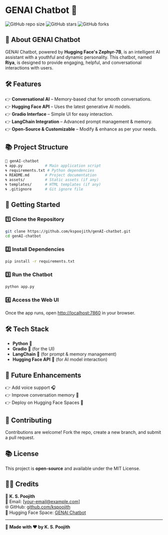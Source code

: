 # GENAI Chatbot 🤖  

![GitHub repo size](https://img.shields.io/github/repo-size/kspoojith/genAI-chatbot)
![GitHub stars](https://img.shields.io/github/stars/kspoojith/genAI-chatbot?style=social)
![GitHub forks](https://img.shields.io/github/forks/kspoojith/genAI-chatbot?style=social)

## 🚀 About GENAI Chatbot  
GENAI Chatbot, powered by **Hugging Face's Zephyr-7B**, is an intelligent AI assistant with a youthful and dynamic personality. This chatbot, named **Riya**, is designed to provide engaging, helpful, and conversational interactions with users.  

## 🛠️ Features  
👉 **Conversational AI** – Memory-based chat for smooth conversations.  
👉 **Hugging Face API** – Uses the latest generative AI models.  
👉 **Gradio Interface** – Simple UI for easy interaction.  
👉 **LangChain Integration** – Advanced prompt management & memory.  
👉 **Open-Source & Customizable** – Modify & enhance as per your needs.  

## 📚 Project Structure  
```bash
📝 genAI-chatbot
🌀 app.py          # Main application script
🌀 requirements.txt # Python dependencies
🌀 README.md       # Project documentation
🌀 assets/         # Static assets (if any)
🌀 templates/      # HTML templates (if any)
🌀 .gitignore      # Git ignore file
```

## 🚀 Getting Started  

### 1️⃣ Clone the Repository  
```sh
git clone https://github.com/kspoojith/genAI-chatbot.git
cd genAI-chatbot
```

### 2️⃣ Install Dependencies  
```sh
pip install -r requirements.txt
```

### 3️⃣ Run the Chatbot  
```sh
python app.py
```

### 4️⃣ Access the Web UI  
Once the app runs, open [http://localhost:7860](http://localhost:7860) in your browser.  

## 🛠️ Tech Stack  
- **Python** 🐍  
- **Gradio** 🎨 (for the UI)  
- **LangChain** 🔗 (for prompt & memory management)  
- **Hugging Face API** 🤗 (for AI model interaction)  

## 📌 Future Enhancements  
👉 Add voice support 🎧  
👉 Improve conversation memory 🧠  
👉 Deploy on Hugging Face Spaces 🚀  

## 🤝 Contributing  
Contributions are welcome! Fork the repo, create a new branch, and submit a pull request.  

## 📚 License  
This project is **open-source** and available under the MIT License.  

## 👨‍💻 Credits  
👤 **K. S. Poojith**  
📧 Email: [your-email@example.com]  
🌐 GitHub: [github.com/kspoojith](https://github.com/kspoojith)  
🔗 Hugging Face Space: [GENAI Chatbot](https://huggingface.co/spaces/poojith/GENAIchatbot)  

---

🚀 **Made with ❤️ by K. S. Poojith**
